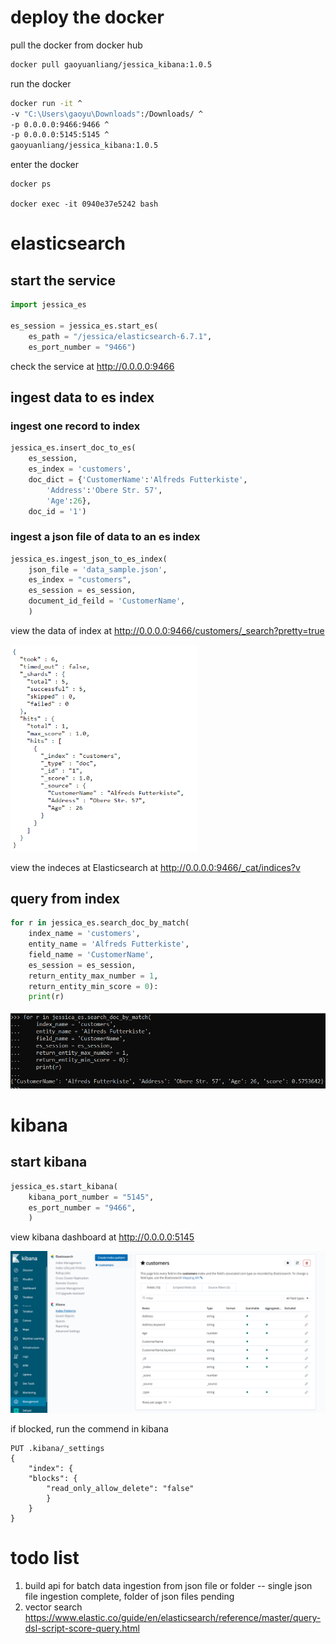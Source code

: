 # deploy the docker

pull the docker from docker hub

```bash
docker pull gaoyuanliang/jessica_kibana:1.0.5
```

run the docker

```bash
docker run -it ^
-v "C:\Users\gaoyu\Downloads":/Downloads/ ^
-p 0.0.0.0:9466:9466 ^
-p 0.0.0.0:5145:5145 ^
gaoyuanliang/jessica_kibana:1.0.5
```

enter the docker

```
docker ps

docker exec -it 0940e37e5242 bash
```

# elasticsearch

## start the service

```python
import jessica_es

es_session = jessica_es.start_es(
	es_path = "/jessica/elasticsearch-6.7.1",
	es_port_number = "9466")
```

check the service at http://0.0.0.0:9466

## ingest data to es index

### ingest one record to index

```python
jessica_es.insert_doc_to_es(
	es_session,
	es_index = 'customers',
	doc_dict = {'CustomerName':'Alfreds Futterkiste',
		'Address':'Obere Str. 57',
		'Age':26},
	doc_id = '1')
```

### ingest a json file of data to an es index

```python
jessica_es.ingest_json_to_es_index(
	json_file = 'data_sample.json',
	es_index = "customers",
	es_session = es_session,
	document_id_feild = 'CustomerName',
	)
```

view the data of index at http://0.0.0.0:9466/customers/_search?pretty=true

<img src="WeChat%20Screenshot_20210708210827.png" width="300">

view the indeces at Elasticsearch at http://0.0.0.0:9466/_cat/indices?v


## query from index

```python
for r in jessica_es.search_doc_by_match(
	index_name = 'customers',
	entity_name = 'Alfreds Futterkiste',
	field_name = 'CustomerName',
	es_session = es_session,
	return_entity_max_number = 1,
	return_entity_min_score = 0):
	print(r)
```

<img src="WeChat%20Screenshot_20210708211044.png" width="600">

# kibana

## start kibana

```python
jessica_es.start_kibana(
	kibana_port_number = "5145",
	es_port_number = "9466",
	)
```

view kibana dashboard at http://0.0.0.0:5145

<img src="screencapture-192-168-1-103-5145-app-kibana-2021-07-08-21_12_19.png" width="800">

if blocked, run the commend in kibana

```
PUT .kibana/_settings
{
	"index": {
	"blocks": {
		"read_only_allow_delete": "false"
		}
	}
}
```

# todo list

1. build api for batch data ingestion from json file or folder -- single json file ingestion complete, folder of json files pending
2. vector search https://www.elastic.co/guide/en/elasticsearch/reference/master/query-dsl-script-score-query.html
